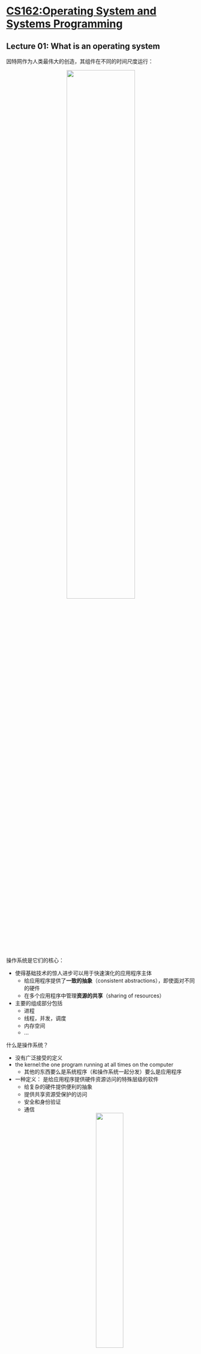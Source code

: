 # [CS162:Operating System and Systems Programming](https://inst.eecs.berkeley.edu/~cs162/fa20/)

## Lecture 01: What is an operating system
因特网作为人类最伟大的创造，其组件在不同的时间尺度运行：<div align=center><img src="https://raw.githubusercontent.com/Haitau1996/picgo-hosting/master/img/20220110161033.png" width="60%"/></div>

操作系统是它们的核心：
* 使得基础技术的惊人进步可以用于快速演化的应用程序主体
  * 给应用程序提供了**一致的抽象**（consistent abstractions），即使面对不同的硬件
  * 在多个应用程序中管理**资源的共享**（sharing of resources）
* 主要的组成部分包括
  * 进程
  * 线程，并发，调度
  * 内存空间
  * ...

什么是操作系统？  
* 没有广泛接受的定义
* the kernel:the one program running at all times on the computer
  * 其他的东西要么是系统程序（和操作系统一起分发）要么是应用程序
* 一种定义： 是给应用程序提供硬件资源访问的特殊层级的软件
  * 给复杂的硬件提供便利的抽象
  * 提供共享资源受保护的访问
  * 安全和身份验证
  * 通信<div align=center><img src="https://raw.githubusercontent.com/Haitau1996/picgo-hosting/master/img/20220112162937.png" width="40%"/></div>

如何才能称为是系统：
* 多个相互关联的部分
  * 每个部分可能和其他的相互作用
* 健壮性要求工程思维
  * 谨慎的错误处理
  * 把电脑当成是具体的机器， 考虑其限制和可能的错误

从软硬件接口的角度考虑：操作系统给应用程序提供硬件细节的抽象。
<div align=center><img src="https://raw.githubusercontent.com/Haitau1996/picgo-hosting/master/img/20220112164038.png" width="60%"/></div>
 
* 操作系统更像是一个魔术师,为物理资源提供简单易用的抽象
  * 无限的内存， 专用的机器（其实可能是共享的）
  * 高层级的对象： 文件、用户、消息
  * 掩盖限制， 虚拟化<div align=center><img src="https://raw.githubusercontent.com/Haitau1996/picgo-hosting/master/img/20220112165238.png" width="80%"/></div>

  * 应用程序的“machine”实际上是 OS 提供的进程抽象
  * 每个运行中程序都在它自己的进程上运行
  * 进程提供比原硬件更好的接口
  * 进程是 OS 提供带有受限权力的执行环境，其中包含：
    * 地址空间：一块受保护的内存
    * 一个或者多个控制执行的线程
    * 其他与它关联的系统状态，如打开的文件， 打开的 sockets
* Referee(裁判， 仲裁者)
  * 管理 protection, isolation and sharing of resources<div align=center><img src="https://raw.githubusercontent.com/Haitau1996/picgo-hosting/master/img/20220112171552.png" width="60%"/></div>
* Glue(胶水)
  * 提供 common services
  * 通常是通过库来提供

## Lecture 02: Four Fundamental OS Concepts
OS 抽象底层的硬件抽象以管理复杂性，<div align=center><img src="https://raw.githubusercontent.com/Haitau1996/picgo-hosting/master/img/20220112234543.png" width="40%"/></div>

* 处理器 ➡️ 线程（thread）
* 内存 ➡️ 地址空间
* 硬盘 ➡️ 文件
* 网络 ➡️ Sockets
* 机器 ➡️ 进程（processes）

因此对于任意的 OS 领域，我们可以考虑下面两个问题：
* 需要应对怎样的硬件接口？ （physical reality）
* 需要提供怎样的软件接口？ （nicer abstraction）

四个重要的 OS 概念：
* 线程：执行的上下文
  * 完整描述程序的状态
  * 有程序计数器，寄存器， 执行标志，栈
* 地址空间(可能有翻译机制)
  * 程序可以获取的内存地址集合，
* 进程(process): 一个正在运行的程序实例
* 双模式操作、保护

指令的 fetch/Decode/Execute 循环：<div align=center><img src="https://raw.githubusercontent.com/Haitau1996/picgo-hosting/master/img/20220113000129.png" width="40%"/></div>

### Thread of Control
* 线程是单个独立的执行上下文环境， 相当于上面的 fetch/decode/Execute loop 的虚拟化版本
* 当线程**驻留**(resident)在处理器寄存器中的时候， 它正在处理器中执行
* 驻留意味着寄存器持有该线程的根状态（上下文）
  * 包括了程序计数器(PC)寄存器 和正在执行的指令
    * PC 指向内存中要运行的下一条指令
    * 指令存放在内存中
  * 包括即将进行计算的立即数（可能是值本身或者指针）
  * 栈指针存放者栈顶的地址
  * 其他的线程则放在内存中
* 一个线程在没有加载到处理器中的时候被称为暂停(suspended)
  * 处理器的状态指向其他线程

从硬件的视角看程序的执行过程：<div align=center><img src="https://raw.githubusercontent.com/Haitau1996/picgo-hosting/master/img/20220113001607.png" width="40%"/></div>

假设我们只有一个处理器， 我们应该怎样提供多出处理器的假象：<div align=center><img src="https://raw.githubusercontent.com/Haitau1996/picgo-hosting/master/img/20220113002124.png" width="30%"/></div>
* 时分复用(multiplex in time)
* 线程实际上是虚拟的处理器<div align=center><img src="https://raw.githubusercontent.com/Haitau1996/picgo-hosting/master/img/20220113002307.png" width="40%"/></div>
* 因此线程（虚拟的处理器）中要有下面的内容：
  * PC, stack pointer
  * 寄存器
* 线程在哪里？
  * 运行在实际的内核中或者
  * 保存在一块内存中（被称为 TCB, Thread Control Block）
* 在线程之间切换的过程中， 发生了上下文切换
  * OS 正常运行
  * 将 PC,SP... 等放到 vCPU1 的 TCB 中
  * 从 vCPU2 的 TCB 中加载 PC,SP..., 跳转到 PC 的指令上
* 触发切换的机制
  * 计时器，voluntary yield, I/O ...

线程控制块（TCB）保存了线程不再运行时的寄存器内容， For now, 可以认为它们保存在 kernel 中。

### 地址空间
地址空间 👉 可访问的空间集 + 与之关联的状态。我们在地址上读写时， 很多事情都可能发生：
* 可能像正常的内存一样行为
* 可能忽略写操作
* 可能导致 I/O （memory-mapped I/O）
* 可能导致异常
* 可能和其他的程序通讯

<div align=center><img src="https://raw.githubusercontent.com/Haitau1996/picgo-hosting/master/img/20220113005310.png" width="50%"/></div>
不同类型的数据放在地址空间的不同区域：

* 程序放置于 code segment 中
* 全局变量， 静态变量，字符串字面值等放置在 Static Data segment 中
* 局部变量放在 stack segment 中
* malloc 等调用产生的变量放置在 heap 中

过去简单的 multiprogramming 模型， 每个 thread 都可以读写内存（可能是其他 thread 的内存，也可能是 OS 的）， 这带来很高的风险。  
操作系统必须在用户程序面前保护自身：
* 可靠性： 损害操作系统的程序自身会崩溃
* 安全性： 限制 threads 可以做的范围
* 隐私性： 限制每个 thread 智能访问有权限的数据
* 公平性： 每个 thread 智能占有合理范围的计算机资源

OS 必须保证用户不受其他用户侵害：
* 保证一个用户的 threads 不会被其他用户的 threads 影响

#### 简单的保护： Base and Bound(B&B)
<div align=center><img src="https://raw.githubusercontent.com/Haitau1996/picgo-hosting/master/img/20220113210947.png" width="60%"/></div>

Simple Protection 中用的依旧是物理地址， 加载的时候会做 address translation, 硬件会把指针和 base 和 bound 两个值做快速的比较。
* 提供了 OS 保护和程序的隔离
* 需要重定位加载器
* 地址路径上没有加法(addition)

#### 带有 Base 和 Bound 的简单地址转换
<div align=center><img src="https://raw.githubusercontent.com/Haitau1996/picgo-hosting/master/img/20220113211900.png" width="60%"/></div>

* 硬件重定位
* 同样提供了 OS 保护和程序的隔离

#### 另一种思路： 地址空间转换
<div align=center><img src="https://raw.githubusercontent.com/Haitau1996/picgo-hosting/master/img/20220113212233.png" width="50%"/></div>

更进一步的做法就是将整个虚拟地址空间分割成等尺寸的块(paged virtual address space)
* 所有的页都是相同的尺寸， 更方便地放在内存中
* 硬件使用**页表**(page table)来翻译地址
  * 每页有不同的 base
  * bound 就是页的大小
  * 特定的硬件寄存器可以存放页表的指针
  * 可以将内存当成是 page size 的帧， 可以将任意 page 放入任意帧<div align=center><img src="https://raw.githubusercontent.com/Haitau1996/picgo-hosting/master/img/20220113212910.png" width="80%"/></div>

### 进程
定义： 具有受限制权限的执行环境
* 有一个或者多个线程的受保护地址空间
* 自有的内存（地址空间）
* 自有的文件描述符， 文件系统内容
* 封装了一个或者多个**共享 process resources** 的线程

应用程序被当做进程执行：
* 复杂的程序可能 fork/exec 子进程

使用进程的原因：
* 进程间相互保护
* 保护 OS
* 进程提供了内存保护

进程权衡效率和保护
* 同一个进程间相互通讯比较容易
* 进程间的相互通讯要复杂很多

<div align=center><img src="https://raw.githubusercontent.com/Haitau1996/picgo-hosting/master/img/20220113213812.png" width="50%"/></div>

* 线程封装了并发
  * 是主动的部件
* 地址空间封装了保护
  * 是被动的部件
  * 防止 buggy 程序损害操作系统
* 为什么在一个地址空间中要有多个 thread
  * 并行： 利用真实硬件的并行性
  * 并发： 方便同时处理 I/O 和其他事件

从机制上， 我们需要提供优先级， 不然一个进程可能改变自己的 page table pointer.

### 双模式操作
**硬件**提供最少两个模式（最小一个模式位，模式位的表示取决于具体的硬件）：
1. 内核态
2. 用户态

某些操作是禁止在用户态运行
* 更改页表指针、禁用中断、直接与硬件交互、写入内核内存 
<div align=center><img src="https://raw.githubusercontent.com/Haitau1996/picgo-hosting/master/img/20220113214900.png" width="70%"/></div>

严格控制用户态和内核态之间的切换（仅限于系统调用，中断，异常），例如 unix 的系统结构：<div align=center><img src="https://raw.githubusercontent.com/Haitau1996/picgo-hosting/master/img/20220113214944.png" width="70%"/></div>

<div align=center><img src="https://raw.githubusercontent.com/Haitau1996/picgo-hosting/master/img/20220113215415.png" width="60%"/></div><div align=center><img src="https://raw.githubusercontent.com/Haitau1996/picgo-hosting/master/img/20220113215505.png" width="60%"/></div>

有三种方式实现用户态到内核态的转换：
* 系统调用， 如进程要求系统服务(e.g., exit), 调用进程外的函数。。。
* 中断， 如 计时器，I/O 操作
* 异常或陷阱

## Lecture 03: Abstraction 1 - Threads and Processes, A quick Intro
这部分的主要目标是介绍 Thread 抽象：
* 什么是 thread
  * 什么不是 
* 为什么 thread 重要(motivation)
* 怎样使用 thread 编程
* thread 的替代品

### 上节回顾
<div align=center><img src="https://raw.githubusercontent.com/Haitau1996/picgo-hosting/master/img/20220113225909.png" width="60%"/></div>

前面提到的地址空间的概念， 其中的 translation map 由硬件的 MMU(Memory Management Unit)提供， 而操作系统负责它的配置(通过 Page Table)， 这种转换机制提供了保护功能, 因为程序无法访问其他程序和 OS 的存储空间。  
Process(进程) 是一个受保护的执行环境， 里面有一个或者多个 Thread(线程)， 它是一个 running program 实例， 使用进程是为了 protected from each other 同时 OS protected from them, 在现代操作系统中， 所有 kernel 外运行的程序都在进程中运行。  
双模操作： 进程在用户态运行， 而内核在内核态运行。我们需要严格控制两个模式之间的切换。  

### 什么是 thread
* 之前的定义：**单独的执行上下文**
* 它提供这样的抽象： 代表**独立可调度任务**的单个执行序列。
* threads 是一种并发机制(overlapping execution)
  * 此外它们也可以并行执行(simultaneous execution)
* 保护是和它无关的概念
  * 一个 protection domain 可能包含一个或者多个 thread

### thread 的动机
* 操作系统必须能够同时处理多个事情(multiple things at once, MTAO)
  * 进程， 中断， 后台的系统维护
* 网络服务器也必须处理 MTAO
  * 同时处理过个连接
* 并行程序必须处理 MTAO
  * 以实现更高的性能
* 有用户界面的程序经常需要处理 MTAO
  * 在进行计算时实现用户响应 
* 网路和硬盘相关的程序也应该处理 MTAO
  * 获取或者通信过程中有一系列的步骤，降低延迟

**Threads 可用于处理 MTAO**:
* 它是 OS 提供的并发单元
* 每个 threads 可以表示一个事情或者一个任务

和 multiprocessing 和 multiprogramming 相关的概念：
* Multiprocessing: Multiple CPUs(cores)
* Multiprogramming: Multiple jobs/processes
* Multi-threading: Multiple threads/processes<div align=center><img src="https://raw.githubusercontent.com/Haitau1996/picgo-hosting/master/img/20220114145020.png" width="60%"/></div>

我们写的并发程序要十分小心， 无论调度器如何处理都应该有正确的结果，因为 threads 并发执行意味着：
* **调度器可以自由地以任何顺序或交错运行线程**
* 线程可以执行到结束或者以大的代码块、小的代码块在时间切片中运行(不同的任务可能有重叠)

因此并发并不是并行：
* 并发是能够 handling multiple things at once (MTAO)
* 并行是能同时做多个事情(simultaneously)，如上图中任意时刻都有 A/B/C 三个程序的指令在执行
* 例如， 两个运行在一个 one-core 系统中的 thread 就是并发地执行， 但是不是并行
  * 每个 thread 处理一件事情
  * 但是两个 thread 并不需要 execute simultaneously 
    ```C++
    int main() {
      ComputePI(“pi.txt”);
      PrintClassList(“classlist.txt”);
    }
    int main() {
        create_thread(ComputePI, “pi.txt”);
        create_thread(PrintClassList, “classlist.txt”);
    }
    ```
    在第一个例子中， 因为 $\pi$ 的计算永远不会结束， 因此永远不会进入打印的函数。引入 thread 后， 调度器就可以让两个函数交替运行。
    * 给出有额外的 CPU 在运行第二个过程的错觉<div align=center><img src="https://raw.githubusercontent.com/Haitau1996/picgo-hosting/master/img/20220114150434.png" width="50%"/></div>

另一个实用的动机是 计算/IO 重叠：**在单独的线程中处理 IO 可以避免阻塞其他计算过程**。<div align=center><img src="https://raw.githubusercontent.com/Haitau1996/picgo-hosting/master/img/20220114151254.png" width="50%"/></div>

#### Thread 屏蔽 I/O 延迟
一个 thread 至少有三种可能状态：
* running
* ready : 可以运行， 但是当下没有运行
* blocked: 无法运行

如果一个 thread 在等待 I/O 结束， 操作系统会将它标志为 BLOCKED, 一旦 I/O 完成， OS 会将它标志为 READY。
* 如果没有 IO: <div align=center><img src="https://i.imgur.com/fyE18uO.png" width="50%"/></div>
* 如果线程 1 进行了一个 IO 操作<div align=center><img src="https://raw.githubusercontent.com/Haitau1996/picgo-hosting/master/img/20220114151809.png" width="50%"/></div>

因此， 在涉及 I/O 或者需要大量计算的工作时候， 需要将它和需要快速响应的工作分开到不同的 threads 中：
```C++
int main() {
    create_thread(ReadLargeFile, “pi.txt”);
    create_thread(RenderUserInterface);
}
```
这样及时在进行长时间的 IO 操作， 系统依旧可以响应用户的输入。
### Multi-threaded 程序
通常编译器生成的可执行文件运行时， 进程的地址空间上最初只有一个线程，它在启动后可以通过系统调用创建一个新的线程， 这些线程共享同一个地址空间。相对的进程作为一种保护措施，进程键的information sharing 就困难很多，一般是通过进程间通信的。
#### 系统调用
<div align=center><img src="https://raw.githubusercontent.com/Haitau1996/picgo-hosting/master/img/20220114154521.png" width="60%"/></div>

很多时候系统调用隐藏在编程的接口中
* 系统库提供 system call
* 编程语言的运行时使用系统库<div align=center><img src="https://raw.githubusercontent.com/Haitau1996/picgo-hosting/master/img/20220114155009.png" width="50%"/></div>

#### OS 库的线程 API : pthread
* `int pthread_create(pthread_t *thread, const pthread_attr_t *attr,
                      void *(*start_routine)(void*), void *arg);`
    * 实际做的事情就是创建一个 thread, 然后使用 `arg` 为参数运行 `start_routine`，
    * 其中的 start_routine 是一个函数指针， 它的参数和返回值都是 void*。
* `void pthread_exit(void *value_ptr);`
    终止线程并且将 value_ptr 值可供 successful join 的线程访问
* `int pthread_join(pthread_t thread, void **value_ptr);`
  * 暂停调用端的执行直到目标线程终止

`pthread_create` 包装成一个普通的函数， 但是其中有在内核态执行的汇编代码：<div align=center><img src="https://i.imgur.com/gDRK95G.png" width="70%"/></div>

#### Fork-Join Pattern
<div align=center><img src="https://i.imgur.com/tCZ6vBM.png" width="40%"/></div>

我们使用一个小的[测试代码](Code/lec03/pthread_test.c)可以看到， 线程的很多状态在同一个进程/地址空间中是共享的：
* 内存中的内容(如 全局变量， 堆)
* IO 状态， 如文件描述符， 网络连接等

但是也有很多线程私有的状态：
* 存放在 TCB(Thread Control Block) 中的状态
* CPU 寄存器(包括 PC)
* 执行栈(Execution stack)
  * 参数， 临时变量
  * Return PCs<div align=center><img src="https://i.imgur.com/PREiRgh.png" width="50%"/></div>

这带来了新的问题， 不同线程的栈可能重合：<div align=center><img src="https://i.imgur.com/B4yHYpd.png" width="70%"/></div>

#### 并发下的正确性
<div align=center><img src="https://i.imgur.com/IAMV4gO.png" width="70%"/></div>

操作系统给提供了一个假象， 它拥有无穷多个处理器， 而实际上不同的线程在调度器下以不同的“速度”执行， 因此程序必须再任何调度下都可以正确运行。<div align=center><img src="https://i.imgur.com/omFwl7S.png" width="40%"/></div>

* 因此下面的事情是非确定性的：
  * 调度器可以以**任何顺序**运行线程
  * 调度器可以在**任何时候**切换线程
* 独立的线程
  * 和其他线程没有共享的状态
  * 确定性、可重复的条件
* 合作的线程
  * 多个线程间有共享状态

**竞态状态**：<div align=center><img src="https://i.imgur.com/TXYTX5u.png" width="40%"/></div>X 可能是 1，3，5(非确定的)。

几个相关的定义：
* 同步(Synchronization)：线程之间的协调，通常与共享数据有关。  
* 互斥([Mutual Exclusion](https://zh.wikipedia.org/zh-cn/%E4%BA%92%E6%96%A5%E9%94%81)):确保某个时刻只有一个线程做某件事情(一个线程排除其他的)
  * 它是同步的一种
* 临界区段（[Critical section](https://zh.wikipedia.org/zh-cn/%E8%87%A8%E7%95%8C%E5%8D%80%E6%AE%B5)）:一个访问共享资源的程序片段，而这些共享资源又无法同时被多个线程访问的特性。
  * 互斥的结果
* 锁： 在同一时间只能由一个线程持有的对象
  * 提供互斥

锁提供了两个操作：
* acquire(): 等待，直到锁被释放，然后将它标记为 busy。
  * 当它返回的时候，我们就认为线程持有这个锁
* release(): 将锁标记为 free<div align=center><img src="https://raw.githubusercontent.com/Haitau1996/picgo-hosting/master/img/20220323183639.png" width="70%"/></div>

pthread 库中提供了锁：
* `int pthread_mutex_init(pthread_mutex_t *mutex,
                          const pthread_mutexattr_t *attr)`
* `int pthread_mutex_lock(pthread_mutex_t *mutex);`
* `int pthread_mutex_unlock(pthread_mutex_t *mutex);`<div align=center><img src="https://raw.githubusercontent.com/Haitau1996/picgo-hosting/master/img/20220323184025.png" width="80%"/></div>

例如在上段代码的临界区段中， 先获取了 lock, 这时候线程持有了锁， 其他线程就无法进入修改 `my_common` 的值。如果获取的时候， 锁已经被其他线程持有， 那么线程就会休眠等待直到锁被释放。

### Bootstrapping(自举)
进程是由其他进程创建的， 而第一个进程是由内核创建的：
* 它通常被设置为内核启动前的参数
* 经常被叫做 "init" 进程

这个进程创建之后， 系统中的所有进程都是由其他进程创建。相关的接口如下：
* `exit()` – terminate a process
  * 如果没有显式调用， OS 库函数会帮我们调用，实际上可执行文件的入口也在 OS 库中， 然后 OS 库再调用 main 函数
* `fork()` – **copy the current process**，包括栈中的内容
  * 新进程有不同的 pid
  * 并且新进程包含单个线程
  * [fork()](Code/lec03/fork1.c) 中的所有值都是父进程的 copy,<font color=blue>包括文件描述符，地址空间等</font>,<font color=red>除了该函数的返回值</font>
    * 在新创建的子进程中该变量值为 0
    * 在调用端(父进程)中， 变量值为新创建进程的 pid<div align=center><img src="https://raw.githubusercontent.com/Haitau1996/picgo-hosting/master/img/20220323190309.png" width="50%"/></div>
    * 地址空间是一个完全相当同的副本, 但是如果修改其中的值， 不会相互影响, 因为他们在不同的进程中,但是因为调度器可能有自己的调度策略， [示例代码中](Code/lec03/fork_race.c)打印的顺序是未定义的(有 `sleep()` 通常是交错输出，没有的话通常分别输出)
* `exec()` 执行一个新的程序： 我们可以在 fork 之后的新进程中执行别的程序, 例如一个 shell <div align=center><img src="https://raw.githubusercontent.com/Haitau1996/picgo-hosting/master/img/20220324190044.png" width="60%"/></div>
* `wait()`:等待一个进程结束
* `kill()`:send a signal (interrupt-like notification) to another process
* `sigaction()` – set handlers for signals,可以自定义中断处理[程序](Code/lec03/inf_loop.c),不同按键可以触发的信号：<div align=center><img src="https://raw.githubusercontent.com/Haitau1996/picgo-hosting/master/img/20220324191310.png" width="70%"/></div>


## Lecture 04: Abstractions 2 - Files and I/O
### semaphores(信号量)：A quick Look
* 信号量是某种一般性的锁(generalized lock)
* 定义： 信号量有一个非负的整数， 它支持下面两种操作
  * P() or `down()`: 一种原子操作， 等待信号量变正， 然后将它减一
    * 可以将它视为是 wait 操作
  * V() or `up()`: 一种原子操作， 将信号量加一， 如果有任务在等待信号量, 将它唤醒
    * 可以将它视为是 signal 操作
  * 信号量像是一个整数，除开非负这个特性外， 它还只允许两个操作 P/V, 无法读取和赋值(除非在初始化时, POSIX 中可以读取， 但是技术上不认为是好的接口)
  * <font color=red> 信号量的操作是原子化的</font>

#### 两种模式
* Mutual Exclusion:(like lock)
  * 创建一个 binary semaphores or mutex
    ```C++
    initial value of semaphore = 1;
    semaphore.down();
        // 这是临界区段代码
    semaphore.up()
    ```
* Signaling 其他线程， 如下面的代码中， Join 部分并没有先运行， 而是等待 Finish 部分将信号量 +1 之后将它唤醒， 然后再给信号量 -1： <div align=center><img src="https://raw.githubusercontent.com/Haitau1996/picgo-hosting/master/img/20220324182432.png" width="70%"/></div>

### Unix/POSIX 理念： 所有东西都是文件
* 所有的东西都有相同的接口：
  * 硬盘上的文件
  * 设备(终端，鼠标指针等)
  * 网络(Sockets)
  * 进程间的通信(管道，Sockets)...
* 它们都基于几个系统调用`open()`/`read()`/`write()` 和 `close()`
* 附加的 `ioctl()` 以自定义不怎么匹配的事情(如屏幕分辨率等)

### 文件系统抽象
* 文件
  * Named collection of data in a file system
  * POSIX 中的 data: 字节的序列
  * 文件的元信息： 关于文件的信息， 包括大小，修改时间， 所有者等
* 目录
  * 包含了文件和目录的层次结构
  * 实际上就是 name 到实际文件内容的映射
* 每个进程都有当下工作目录， current working directory
  * 可以通过 `int chdir(const char* path)` 系统调用设置
  * 绝对路径 vs 相对路径(shell 中还有缩写 ~ 表示本用户目录， ~cs162 表示 cs162 的用户目录) 

从不同的层级看到的 I/O 也有一些区别：
<div align=center><img src="https://raw.githubusercontent.com/Haitau1996/picgo-hosting/master/img/20220324214224.png" width="80%"/></div>

#### High-Level File I/O: Streams
* 流实际上是带有位置未格式化的字节序列(可能是纯文本或者二进制文件)带有位置<div align=center><img src="https://raw.githubusercontent.com/Haitau1996/picgo-hosting/master/img/20220324215112.png" width="40%"/></div>
    ```C
    #include<stdio.h>
    FILE *fopen(const char *filename, const char* mode);
    int fclose(FILE *fp);
    ```
* 打开的流是使用指向 FILE 结构体的指针表示(打开失败指针就为 NULL)
* 有三个 implicitly 打开的流， 标准输入输出和标准错误， 他们之间的组合可以使得进程之间通过管道这种链式的结构相互通信： `cat hello.text | grep "hello"`
* API(libc 的函数在 man-page 的第三部分): 
    ```C++
    // character oriented
    int fputc( int c, FILE *fp );
    // rtn c or EOF on err
    int fputs( const char *s, FILE *fp );
    // rtn > 0 or EOF
    int fgetc( FILE * fp );
    char *fgets( char *buf, int n, FILE *fp );

    // block oriented
    size_t fread(void *ptr, size_t size_of_elements,
                 size_t number_of_elements, FILE *a_file);
    size_t fwrite(const void *ptr, size_t size_of_elements,
                  size_t number_of_elements, FILE *a_file);

    // formatted
    int fprintf(FILE *restrict stream, const char *restrict format, ...);
    int fscanf(FILE *restrict stream, const char *restrict format, ... );
    ```
* 移动位置标识符<div align=center><img src="https://raw.githubusercontent.com/Haitau1996/picgo-hosting/master/img/20220324221716.png" width="50%"/></div>
    ```C++
    int fseek(FILE *stream, long int offset, int whence);
    long int ftell (FILE *stream)
    void rewind (FILE *stream)
    ```

#### UNIX I/O 
Unix I/O 背后的设计理念：
* 统一性 ： everything is a file
  * 文件操作，设备 I/O, 进程间通信都通过 `open()`/`read()`/`write()` 和 `close()`
  * 允许程序的简单组合（find, grep, wc）
* 在使用之前要打开
  * 可以在打开的时候控制访问权限和属性
* Byte-Oriented
  * 即使是传输 blocks, 也是以 bytes 做寻址
* 内核会缓存输入输出， 磁盘是分块的，缓存可以帮助提高性能， 同时匹配设备的 block 结构

Unix I/O 的接口：
```C++
#include <fcntl.h>
#include <unistd.h>
#include <sys/types.h>
int open (const char *filename, int flags [, mode_t mode])
int creat (const char *filename, mode_t mode)
int close (int filedes)
```
其中的 flags 和 mode 都是 bit vector， 返回值是一个文件描述符。
* 文件描述符在内核中表示一个打开的文件实例
* 这是出于安全性的考虑，只给了一个数字就意味着你无法做超出权限的事情， 内核会用你提供的数字和内部的 entry 匹配， 文件描述符是线程私有的， 给一个随机数并没有用， 匹配失败则无法进行文件操作
* 文件描述符和 high-level 中的 FILE* 可以相互转换(`int fileno (FILE *stream)/FILE * fdopen (int filedes, const char *opentype)`)
* low-level 文件 API 和 high-level 基本对应
    ```C++
    ssize_t read (int filedes, void *buffer, size_t maxsize)
    ssize_t write (int filedes, const void *buffer, size_t size)
    off_t lseek (int filedes, off_t offset, int whence)
    ```

两个 API 的[对比](Code/lec04/high_vs_low.c)：
* low-level 只是系统调用的简单包装(Operations on file descriptors are visible immediately)
* high-level 做了额外的工作，如缓存等， 可以减少系统调用的次数(Streams are buffered in user memory)<div align=center><img src="https://raw.githubusercontent.com/Haitau1996/picgo-hosting/master/img/20220325095115.png" width="80%"/></div><div align=center><img src="https://raw.githubusercontent.com/Haitau1996/picgo-hosting/master/img/20220325101812.png" width="80%"/></div>
* FILE* 指向的结构体中有很多东西
  * 文件描述符， buffer, 锁...
  * 当我们调用 fwrite 时， 它会先写入 FILE 的 buffer, 如果 buffer 满了就会 flush(冲洗缓冲区)，也可以调用库函数手动缓冲
  * 写代码时候对缓冲区的冲洗做最低假设(不能依赖缓存满了自动冲洗的机制)<div align=center><img src="https://raw.githubusercontent.com/Haitau1996/picgo-hosting/master/img/20220325101432.png" width="60%"/></div>

### 内核维护的状态
我们成功调用 `open()` 之后：
* 文件描述符(file descriptor) 会返回给用户
* 内核会创建关于打开文件的描述

对于每个进程， 内核都会维护从文件描述符到实际文件描述的映射。文件描述信息具体如下：<div align=center><img src="https://raw.githubusercontent.com/Haitau1996/picgo-hosting/master/img/20220325112110.png" width="80%"/></div>

对于单个进程， 可以用下面的示意图来描述<div align=center><img src="https://raw.githubusercontent.com/Haitau1996/picgo-hosting/master/img/20220325112235.png" width="50%"/></div>  
如果我们使用 `fork()` 复制出一个新的进程:<div align=center><img src="https://raw.githubusercontent.com/Haitau1996/picgo-hosting/master/img/20220325112456.png" width="80%"/></div>

这意味着两者都可以访问那个文件，并且共享相同的文件描述。如果进程 1 关闭了文件， 进程 2 依旧持有该文件的描述， 终端模拟器就是一个很好的例子：<div align=center><img src="https://raw.githubusercontent.com/Haitau1996/picgo-hosting/master/img/20220325112925.png" width="80%"/></div>

使用 `dup`/`dup2` 两个系统调用可以产生指向同一个文件描述的新文件描述符`open(“foo.txt”);read(3, buf, 100);dup(3);dup2(3, 162);`：<div align=center><img src="https://raw.githubusercontent.com/Haitau1996/picgo-hosting/master/img/20220325113335.png" width="50%"/></div>

## Lecture 05: Abstractions 3 - IPC, Pipes and Sockets
<div align=center><img src="https://raw.githubusercontent.com/Haitau1996/picgo-hosting/master/img/20220325114152.png" width="80%"/></div>
一个 web Server 的工作流程如下：
<div align=center><img src="https://raw.githubusercontent.com/Haitau1996/picgo-hosting/master/img/20220325163739.png" width="80%"/></div>

### 进程间通信
*  为什么需要进程间的通信？
  * 我们希望进程之间合作共同完成任务， 同时避免安全上的问题
* 实际上进程的设计是不鼓励进程间通信的
* 实现思路
  * 最简单的思路是通过文件来实现：<div align=center><img src="https://raw.githubusercontent.com/Haitau1996/picgo-hosting/master/img/20220326162535.png" width="70%"/></div>
    * 但是这需要**付出非常高昂的代价**， 在硬盘读取过程中， 至少需要 1 million 的指令周期
  * 另一种思路是使用共享的内存<div align=center><img src="https://raw.githubusercontent.com/Haitau1996/picgo-hosting/master/img/20220326162110.png" width="70%"/></div>
  * 考虑像内核寻求帮助， 使用一个内存中的队列， 通过系统调用实现以保证安全<div align=center><img src="https://raw.githubusercontent.com/Haitau1996/picgo-hosting/master/img/20220326162349.png" width="70%"/></div>
    * A 写入的数据直到 B 读取完成之前都会存在于内存中
    * 和文件读写有相同的接口
    * 如果 A 写入得过快或者 B 读取得过快， 我们可以考虑 waiting
    * Unix 管道就是一个例子， 它有有限的缓存：<div align=center><img src="https://raw.githubusercontent.com/Haitau1996/picgo-hosting/master/img/20220326163002.png" width="70%"/></div>
      * 如果 A 试图在缓存已经满的时候写入， it blocks(put to sleep until space)
      * 如果 B 在缓存空的时候读取， 它将被阻塞(put to sleep until data)
      * 系统调用`int pipe(int fileds[2])`: 从 `fileds[0]`读取， 写入到 `fileds[1]`, 例如， 我们可以先 fork, 然后分别将父进程和子进程的一端关闭：<div align=center><img src="https://raw.githubusercontent.com/Haitau1996/picgo-hosting/master/img/20220326164124.png" width="70%"/></div>
      * 在管道中， 如果最后一个 "write" 文件描述符被关闭了(相当于是管道被关闭)， 这时候去读只能得到 `EOF`
      * 如果最后一个 "read" 文件描述符被关闭了， 写操作会产生 "SIGPIPE" 信号， 忽略它会引发“EPIPE” 错误

### 客户端-服务器协议：跨越网络的进程间通信
<div align=center><img src="https://raw.githubusercontent.com/Haitau1996/picgo-hosting/master/img/20220326191508.png" width="70%"/></div>
上图中的每个客户端都有自己的 ip 地址和端口，所以通信的 channel 是独一无二的。

* client(客户) 一般只有某些时候在线， 
  * 在需要的时候向客户端发送请求，
  * 不和其他的客户端直接通信， 
  * 并且需要知道服务器的地址
* server 总是在线
  * 需要响应很多客户的请求
  * 不发起和客户端的通信(通信由客户端发起)
  * 需要一个固定并且广为人知的地址

网络连接实际上就是两个进程(可能在不同的机器上)的**双向字节流**(目前讨论的都是 TCP 协议下)， 抽象地理解，端点 A 和 B 之间的的连接包括：
* A 发送给 B 的字节队列(buffer 有限)
* B 发送给 A 的字节队列(buffer 有限)

而这种通信看上去就像是**File I/O**,<div align=center><img src="https://raw.githubusercontent.com/Haitau1996/picgo-hosting/master/img/20220326194753.png" width="70%"/></div>

* 上图的 Sockets 就是通信的端点(Endpoint)
  * 其中包含了存放临时文件的队列
  * 在任何类型的网络中都是同样的抽象， Local, the Internet and etc.
* 连接就是两个 Sockets 在网络上连接在了一起 ➡️ IPC over network

#### 套接字： More Details
* 看上去像是一个带有**文件描述符**的文件
  * 对应一个网络连接(有两个队列)
  * 向 Output 队列写入
  * 从 Input 队列读取
  * 有的操作不可用， 如 `lseek`
* 如何使用 Sockets 支持真实世界的应用？
  * 一个双向的字节流远远不够
  * 可能需要 messaging facility 来将 stream 分解成 chunks
  * 可能需要 RPC 工具来将一种环境转换为另一种环境，并通过网络提供函数调用的抽象

<div align=center><img src="https://raw.githubusercontent.com/Haitau1996/picgo-hosting/master/img/20220326200636.png" width="90%"/></div><div align=center><img src="https://raw.githubusercontent.com/Haitau1996/picgo-hosting/master/img/20220326200838.png" width="90%"/></div>

在上面的过程中， 我们做了一些假设：
* 可靠性， 向管道一样， 没有丢失
* 序列流是有序的
  * write X then write Y => read gets X then gets Y

#### 创建套接字
* 文件创建可以从根目录开始， 但是两个套接字并没有公共的祖先， 只有两个队列，如果给打开的套接字命名(标记)
* IP 通信中的 Namespace
  * Hostname (如 `www.eecs.berkeley.edu`)
  * IP address (IP v4 & v6)
  * 端口号(16个Bit)
    * 0~1023 是 well known 或者系统端口(绑定需要管理员权限)
    * 1024 - 49151 是登记端口
    * 后面的是动态或者私有的

<div align=center><img src="https://raw.githubusercontent.com/Haitau1996/picgo-hosting/master/img/20220326202439.png" width="70%"/></div>
通常这样的一个连接有是一个 5 元素构成的元组： 源 ip 地址，目标 ip 地址， 源端口， 目标端口和通信协议(通常是 TCP)。 通常而言， 客户端的端口是随机的， 而服务端口是 well known 的(80 for web, 25 for mail sending and etc.)<div align=center><img src="https://raw.githubusercontent.com/Haitau1996/picgo-hosting/master/img/20220326203144.png" width="80%"/></div>
上面的状态机模型还有一个小的问题就是一次只能有 1 个连接， 我们建立一个连接之后可以 fork 出一个子进程去处理相关的任务， 而自身仍可以监听连接：<div align=center><img src="https://raw.githubusercontent.com/Haitau1996/picgo-hosting/master/img/20220326203612.png" width="90%"/></div>

#### 并发服务器
上面的 fork 中会为每次连接建立一个新的进程一个新的 socket, 可以使用一个新的线程去处理每个连接， 这样的话创建和切换线程都更加高效。<div align=center><img src="https://raw.githubusercontent.com/Haitau1996/picgo-hosting/master/img/20220326204444.png" width="70%"/></div>
这样会带来一个新的问题就是线程数不受限制， 在网页变得更加 popular 之后可能带来新的问题， 这时候可以考虑使用线程池： 将新的 connection 入队， 当有空余的线程的时候再将队列头部弹出处理。<div align=center><img src="https://raw.githubusercontent.com/Haitau1996/picgo-hosting/master/img/20220326204749.png" width="70%"/></div>

## Lecture 06: Synchronization 1 - 并发和锁
### 进程复用 
#### 进程控制块(PCB)
* 在内核眼中每个进程以 PCB 的方式呈现， 它持有很多数据
  * 运行状态(running, blocked, ready)
  * 不运行时保存寄存器状态
  * 进程 ID, 用户， 优先级
  * 地址空间， 翻译 and etc. <div align=center><img src="https://raw.githubusercontent.com/Haitau1996/picgo-hosting/master/img/20220327092213.png" width="30%"/></div>
* 内核的调度器会持有包含这些 PCB 的数据结构， 以分配 CPU,做出 Policy Decision
* 内核也负责分配非 CPU 资源

#### 上下文切换
如果上下文切换过于频繁， 那么所有的CPU资源都用于额外开销，其中的内核态和用户态的切换可能带来昂贵的开销(寄存器状态保存到内存中，或者从内存恢复)：<div align=center><img src="https://raw.githubusercontent.com/Haitau1996/picgo-hosting/master/img/20220327093246.png" width="70%"/></div>

#### 进程的生命周期
<div align=center><img src="https://raw.githubusercontent.com/Haitau1996/picgo-hosting/master/img/20220327094015.png" width="70%"/></div>

在进程执行的各个阶段， 它可能会有下面不同的状态：
* new : 进程/线程 被创建了
* ready: 进程具备运行条件，但是在等待分配处理器以便运行
* running: 指令正在被执行
* waiting: 进程在等待其他事件完成， 在此之前不具备运行条件
* terminated: 进程的执行已经结束

### Scheduling
总的来说，PCBs 在不同的队列中移动， 而**调度器**决定它们的移动顺序<div align=center><img src="https://raw.githubusercontent.com/Haitau1996/picgo-hosting/master/img/20220327095521.png" width="70%"/></div>

ready 队列和不同的 I/O 队列： 如果一个进程没有在运行， 意味着它的 PCB 在某个调度队列中
* 不同的设备/信号/condition 有独立的队列
* 队列可以有不同的调度策略<div align=center><img src="https://raw.githubusercontent.com/Haitau1996/picgo-hosting/master/img/20220327140208.png" width="70%"/></div>

#### 并发的核心： Dispatch(分发) loop

* 概念上， 操作系统的调度循环就是不断地切换线程：
  ```Rust
  loop {
    RunThread();
    ChooseNextThread();
    SaveStateOfCPU(curTCB);
    LoadStateOfCPU(newTCB);
  }
  ```
* 这是一个无限循环，通常只有只有关机或者系统崩溃时候才停止

#### 运行一个线程
实现一个 `RunThread()` : 
* 怎样运行一个线程
  * 向 CPU 加载它的状态
  * 加载执行环境(地址空间 and etc.)， 调到 Program Counter
* 怎样重新获取控制器
  * 内部事件(internal events)： 线程自愿归还控制器
  * 外部事件(external events)： 线程被抢占

### 内部事件
* 被 I/O 阻塞： 请求 I/O 的过程实际上是会隐式通知 CPU
* 等待其他线程的信号： 线程请求等待也相当于是通知 CPU
* 线程执行 `yield()` 系统调用： 线程自动放弃 CPU 占用(pthread 也有相关 API `pthread_yield(void)`)

<div align=center><img src="https://raw.githubusercontent.com/Haitau1996/picgo-hosting/master/img/20220327155416.png" width="40%"/></div>

需要注意的是我们陷入 OS 的时候， 需要更改运行的 stack(安全上的考虑)。在运行新的 Thread：
```C++
run_new_thread() {
    newThread = PickNewThread();
    switch(curThread, newThread);
    ThreadHouseKeeping(); /* Do any cleanup */
}
```
切换到新的线程时候， 需要保存所有可能被新线程损坏的东西， PC,regs, stack pointer,等等。 同时还要注意做好线程之间的隔离。  

#### Stack 图解
<div align=center><img src="https://raw.githubusercontent.com/Haitau1996/picgo-hosting/master/img/20220327160434.png" width="85%"/></div>

实际上函数调用栈会来回切换， 是因为我们在上下文切换的代码中刚好改了pc 等寄存器的值， 然后相当于是跳进了另一个函数的调用栈， 依次返回弹出,例如我们从 S 线程调用 switch, 返回时候就进入了 T 线程。
```C++
Switch(tCur,tNew) {
    /* Unload old thread */
    TCB[tCur].regs.r7 = CPU.r7;
    …
    TCB[tCur].regs.r0 = CPU.r0;
    TCB[tCur].regs.sp = CPU.sp;
    TCB[tCur].regs.retpc = CPU.retpc; /*return addr*/
    /* Load and execute new thread */
    CPU.r7 = TCB[tNew].regs.r7;
    …
    CPU.r0 = TCB[tNew].regs.r0;
    CPU.sp = TCB[tNew].regs.sp;
    CPU.retpc = TCB[tNew].regs.retpc;
    return; /* Return to CPU.retpc */
}
```
* <font color=pink> TCP + Stack(User + kernel) 包含了线程完整的可重新开始启动的状态</font>
  * 可以将它放入任何队列中然后恢复
* 在实现 switch 中犯错，如忘记保存某个寄存器， 那么如果该状态未被使用则可能正常运行， 但是系统可能行为异常并且没有任何警告

一般而言上下文切换比切换进程成本要高昂很多， 在 Linux 中：
* 上下文切换的成本 10-100 ms
* 进程间切换的城北 3~4 $\mu$sec
* 切换线程的成本: 100 ns

在用户空间中使用 yield 切换线程就更加高效。<div align=center><img src="https://raw.githubusercontent.com/Haitau1996/picgo-hosting/master/img/20220327162443.png" width="70%"/></div>
进程和线程相关成本的对比：
* 在单核的情况下 <div align=center><img src="https://raw.githubusercontent.com/Haitau1996/picgo-hosting/master/img/20220327162606.png" width="70%"/></div>
* 多核情况下 <div align=center><img src="https://raw.githubusercontent.com/Haitau1996/picgo-hosting/master/img/20220327162738.png" width="70%"/></div>

#### 线程被 I/O 阻塞
<div align=center><img src="https://raw.githubusercontent.com/Haitau1996/picgo-hosting/master/img/20220327163254.png" width="40%"/></div>相当于是之前的 yield 换成了一个 I/O 操作， 依旧是同样的调用系统调用 ➡️ 初始化一个 I/O 操作 ➡️ 运行一个线程切换， 这时候线程进入 blocked 状态， 等 I/O 完成之后会进入 ready状态。  

### 外部事件
如果没有任何 I/O 和 yield ， 那么我么需要使用外部事件：
* 中断 ： 硬件或者软件终止正在运行的代码并且跳入内核的信号
* 计时器 ： 像一个闹钟一样定时（也是一种中断源）

<div align=center><img src="https://raw.githubusercontent.com/Haitau1996/picgo-hosting/master/img/20220327164104.png" width="70%"/></div>

#### 初始化一个 TCB 和栈
1. 初始化 RCB 的寄存器域
   1. stack pointer 指向当前的栈
   2. PC 返回地址 => OS(asm) 程序 `ThreadRoot()`
   3. 两个参数寄存器初始化为 fcnPtr 和 fcnArgPtr
2. 栈数据则不需要初始化， 栈帧中重要的部分都在寄存器中<div align=center><img src="https://raw.githubusercontent.com/Haitau1996/picgo-hosting/master/img/20220327182550.png" width="50%"/></div>

这些工作昨晚之后， `run_new_thread()` 会选择这个新的 TCB 返回时候进入 `ThreadRoot()` 的起始位置， ThreadRoot 大致流程如下：
```C++
ThreadRoot(fcnPTR,fcnArgPtr) {
    DoStartupHousekeeping();
    UserModeSwitch(); /* enter user mode */
    Call fcnPtr(fcnArgPtr);
    ThreadFinish();
}
```

### 原子操作
原子操作指一个操作要么一次完成要么不运行，**不会被线程调度机制打断**。
* 在大多数机器上， 内存的引用和分配是原子化的
* 还有很多指令不是：
  * 双精度浮点的存储经常不是
  * VAX 和 IBM 360 有拷贝整个 array 的指令

线程间的切换可能导致程序错误：<div align=center><img src="https://raw.githubusercontent.com/Haitau1996/picgo-hosting/master/img/20220327184131.png" width="60%"/></div>
这时候我们就需要原子操作告诉调度程序， 不同线程的 load->add->store 三个操作不能相互重叠。

这时候我们考虑 Lock，在进入临界区段前加锁， 然后离开时候释放， 过程中别的线程只能等待(<font color=pink>所有的同步操作都涉及等待</font>)。<div align=center><img src="https://raw.githubusercontent.com/Haitau1996/picgo-hosting/master/img/20220327184928.png" width="70%"/></div>

**Synchronization**(同步)： 使用原子操作保证线程之间的合作。  
**Mutual Exclusion**(互斥)： 保证某个事情只有一个线程在处理， 即一个线程在处理某个资源时候排除其他线程的访问。  
在不加锁的情况下可能出现数据竞争：<div align=center><img src="https://raw.githubusercontent.com/Haitau1996/picgo-hosting/master/img/20220327185859.png" width="60%"/><img src="https://raw.githubusercontent.com/Haitau1996/picgo-hosting/master/img/20220327185945.png" width="70%"/></div>
但是如果锁没有加在合适的位置，依旧无法取得预想中的结果：<div align=center><img src="https://raw.githubusercontent.com/Haitau1996/picgo-hosting/master/img/20220327190117.png" width="60%"/></div>

#### 有限缓存的生产者-消费者问题
<div align=center><img src="https://raw.githubusercontent.com/Haitau1996/picgo-hosting/master/img/20220327191246.png" width="40%"/></div>

在上图所示的模型中， 有几个正确性的约束：
1. 在 buffer 为空的时候，消费者必须等待生产者填充 buffers
2. 在 buffer 满了之后， 生产者必须等待消费者消耗 buffer
3. **同时只有一个线程可以操作 buffer 队列**

使用下面的数据结构实现一个 buffer:<div align=center><img src="https://raw.githubusercontent.com/Haitau1996/picgo-hosting/master/img/20220328093210.png" width="60%"/></div>

使用锁的实现求解问题： 每次生产、消费前都请求加锁， 操作执行完再释放锁：<div align=center><img src="https://raw.githubusercontent.com/Haitau1996/picgo-hosting/master/img/20220327192022.png" width="60%"/></div>这样就很可能产生死锁， 例如一个生产者加了锁， 然后队列已满，进入死循环， 而因为已经加了锁， 消费者就会一直等待。一个非常丑陋的改进方案是， 在无限循环中不断释放和加锁， 在单核和多核环境中都能正常工作， 但是其实的 busy waiting消耗了大量的 CPU 资源：<div align=center><img src="https://raw.githubusercontent.com/Haitau1996/picgo-hosting/master/img/20220327192506.png" width="60%"/></div>
再回顾一下信号量(最早是从火车调度中引入)：
<div align=center><img src="https://raw.githubusercontent.com/Haitau1996/picgo-hosting/master/img/20220327193652.png" width="60%"/></div>

信号量的两种用法：
  * 互斥(初始值为 1)， 也被称为 Binary Semaphore(二进制信号量)或者 mutex(互斥量)
  * 调度约束(初始值为 0)，例如我们想要线程 1 等待线程 2 的信号<div align=center><img src="https://raw.githubusercontent.com/Haitau1996/picgo-hosting/master/img/20220327194509.png" width="50%"/></div>

因为有三个约束条件， 我们考虑使用三个信号量(<font color=pink>每个约束要使用单独的信号量</font>)。<div align=center><img src="https://raw.githubusercontent.com/Haitau1996/picgo-hosting/master/img/20220327195550.png" width="85%"/><img src="https://raw.githubusercontent.com/Haitau1996/picgo-hosting/master/img/20220327200053.png" width="70%"/></div>

## Lecture 07: Synchronization 2 - 信号量，锁的实现 和 原子指令
### Recall
<div align=center><img src="https://raw.githubusercontent.com/Haitau1996/picgo-hosting/master/img/20220328091440.png" width="60%"/></div>
在任务状态段(Task-State Segment) 中有优先级栈，这时候如果系统调用/中断使得用户代码陷入内核代码， 这个过程是由硬件支持的：<div align=center><img src="https://raw.githubusercontent.com/Haitau1996/picgo-hosting/master/img/20220328092619.png" width="80%"/></div>

### 进一步理解并发
一个新的例子，室友买牛奶：<div align=center><img src="https://raw.githubusercontent.com/Haitau1996/picgo-hosting/master/img/20220328103935.png" width="70%"/></div>

这个问题的正确性在于两点：
1. 不要有超过 1 个人同时取买牛奶
2. 如果需， 有人会去买

*  解决方案 1： 使用一个 note 来避免买多了(降低了故障频率， 但是故障依旧会发生，即在检查和加锁的间歇切换线程)
     * 在买牛奶之前留下一个 note(像是某种锁)
     * 买完回来之后移除 note(释放锁)
     * 如果看到了 note 就不去买(等待)<div align=center><img src="https://raw.githubusercontent.com/Haitau1996/picgo-hosting/master/img/20220328104506.png" width="50%"/></div>
* 解决方案 1.5： 在 check_milk 前加锁(**会导致死锁**)<div align=center><img src="https://raw.githubusercontent.com/Haitau1996/picgo-hosting/master/img/20220328105014.png" width="50%"/></div>
* 解决方案 2: 使用两个锁</div><div align=center><img src="https://raw.githubusercontent.com/Haitau1996/picgo-hosting/master/img/20220328193457.png" width="50%"/></div>
    * 依旧会导致问题： 没有任何人去买牛奶(starvation)
* 解决方案 3： A B 线程使用不同的实现， 并且线程 A 中加了轮询。<div align=center><img src="https://raw.githubusercontent.com/Haitau1996/picgo-hosting/master/img/20220328192716.png" width="50%"/></div>
  * 这个实现可以实现预期行为：在 X 处， 如果没有 noteB, A 购买是安全的， 否则就会一致轮询直到 B 做完相关的工作。 而在 Y 处， 如果没有 noteA, B 购买是安全的， 否则会 A 要么去购买要么等待 B 跳过并且移除 noteB.

### 锁的实现
一个 naive 的实现是用中断来实现锁：
* LockAcquire { disable Ints;}
* LockRelease { enable Ints;}

这种实有很大的问题：
* <font color=pink>不能让用户这么做</font>: 用户可能获取锁后进入死循环
* 在实时系统中， 这种做法没有任何时间上的保证： 临界区可能要消耗任意长的时间
* 还有可能会忽略 I/O 或者更重要的事件

更好的实现： 维持一个锁变量， 只有在操作那个变量的时候施加互斥。<div align=center><img src="https://raw.githubusercontent.com/Haitau1996/picgo-hosting/master/img/20220328195044.png" width="60%"/></div>

在这种实现中， 我们<font color=green>有一个更短的临界区段</font>, 只是在禁止中断期间挪动线程所在的队列， 并没有实际运行线程。
* 这么做避免了在 check 和 set 锁值的时候被中断打断
* 否则有可能两个线程都认为他们持有这个锁<div align=center><img src="https://raw.githubusercontent.com/Haitau1996/picgo-hosting/master/img/20220328195943.png" width="50%"/></div>

我们实际来模拟两个线程工作的情况，可以看到， 当 A 持有锁并且没有释放之后， B 在 acquire 锁的过程中会被阻塞， 放入 waiting 队列：<div align=center><img src="https://raw.githubusercontent.com/Haitau1996/picgo-hosting/master/img/20220328200539.png" width="85%"/></div>
并且线程 A 释放锁的时候， 因为 waiting-queue 不为空， 将 B 放入 ready-queue 的时候相当于直接转移锁的控制权， 直到 waiting queue 为空的时候才释放锁(value 重新设置为 0)。<div align=center><img src="https://raw.githubusercontent.com/Haitau1996/picgo-hosting/master/img/20220328220344.png" width="85%"/></div>

## Lecture 08: 同步 3 - 原子指令，Monitors, Readers/Writers
首先， 我们不能把上节介绍的锁实现交给用户， 那么只能通过系统调用(开销相对较高)获取和释放锁。  
Alternative : **<font color=pink> atomic instruction sequences</font>**.下面是一些原子性指令序列的例子， 它们都将一次性执行完毕而不会在中途被调度器切换出去：<div align=center><img src="https://raw.githubusercontent.com/Haitau1996/picgo-hosting/master/img/20220328221644.png" width="60%"/></div>
* 这些指令可以原子性地读取和写入一个值
* <font color = pink>硬件 </font> 负责它的正确实现(在单核和多核上， 单核上相对简单， 后者可能需要缓存一致性协议的帮助)
* 禁止中断只能在单核上运行， 而原子指令序列可以在单核和多核上工作

### 实现
#### 使用 `compare&swap` 实现 Lock-Free 队列
<div align=center><img src="https://raw.githubusercontent.com/Haitau1996/picgo-hosting/master/img/20220329144238.png" width="80%"/></div>

大致的意思是说没有冲突的时候才做交换:
1. ld r1 M[root] 是将 root 的值读入寄存器 r1 中(temp = root)
2. st r1 M[object] 是将 r1 的值(root)写入 object (obj->next = temp)
3. 这时候 root地址的值依旧是 r1, 那么使用 object 覆写 root, 也就是说 root 指向新的节点

#### 使用 `test&set` 实现锁
```C++
// (Free) Can access this memory location from user space!
int mylock = 0; // Interface: acquire(&mylock);
                // release(&mylock);
acquire(int *thelock) {
    while (test&set(thelock)); // Atomic operation!
}
release(int *thelock) {
    *thelock = 0;// Atomic operation!
}
```
简单说明：
1. 如果 lock 是 free 的， 读取的值为 0 设置值为 1， 然后锁就变成了 busy 模式， 并且返回值是 0 循环就结束了
2. 如果锁是是 busy 的 ， 这时候去获取锁就是 busy-waiting, 那么所有的时钟周期都被浪费了
3. 释放锁之后， 切换到 busy-waiting 的线程， 它可以继续下一步， 同时获得了锁

这中实现可以在多核心上使用， 并且用户代码也可以使用锁， 不会影响系统中断， 但是有很大的问题：
1. 在循环等待的过程中消耗了大量的资源
2. 等待的线程不停地消耗时钟周期， 相当于是拖慢了持有锁线程的任务的执行
3. <font color=green>优先级反转</font>: 可能高优先级的任务在循环等待， 而低优先级的线程持有锁但是 CPU 份额少进展缓慢

#### 多处理器的自旋锁： `test&test&set`
```C++
// (Free) Can access this memory location from user space!
int mylock = 0; // Interface: acquire(&mylock); 
                //            release(&mylock);
acquire(int *thelock) { 
    do {
        while(*thelock);   // Wait until might be free (quick check/test!) 
    } while(test&set(thelock)); // Atomic grab of lock (exit if succeeded) 
}
release(int *thelock) {
*thelock = 0; // Atomic release of lock
}
```
这种实现有一个好处， 就是不用来回更新缓存， 但是它依旧有 busy-wait 的问题。

#### 更好的锁实现方式
<div align=center><img src="https://raw.githubusercontent.com/Haitau1996/picgo-hosting/master/img/20220329191725.png" width="80%"/></div>
这相当于是使用 `while(test&set(guard))` 去替换了单核系统中的禁止、恢复中断。最主要的想法就是， 线程在等待一个锁的时候， go to sleep, 这样的话就能很快跳出临界区段。

### Linux futex: fast userspace mutex
Linux 中的 futex 提供一种方法， 让线程等待直到某个值为 true。
```C++
#include<linux/futex.h>
#include<sys/time.h>
int futex ( int *uaddr, int futex_op, int val, 
            const struct timespec *timeout);
```
* futex_op 为 FUTEX_WAIT: 如果 val == *uaddr, 则线程等待直到 FUTEX_WAKE
* futex_op 为 FUTEX_WAKE: 叫醒不超过 val 个等待线程
#### T&S and futex
<div align=center><img src="https://raw.githubusercontent.com/Haitau1996/picgo-hosting/master/img/20220329193114.png" width="80%"/></div>  

* 使用了 futex(**没有busy-waiting**) 去实现 sleep 接口
* 获取 lock 时候没有开销
* 每次 unlock 时候需要系统调用去唤醒(即使是没有任何待唤醒任务)

#### T&S and futex 2
<div align=center><img src="https://i.imgur.com/1hVKNeN.png" width="80%"/></div>

另一个实现是让 lock 有三种状态：<div align=center><img src="https://i.imgur.com/Y0y7Bex.png" width="90%"/></div>

### 信号量很好， 但是 monitors 更好
**monitor**: 一种用于管理并发访问的数据结构， 包括一个锁和 0个或者多个条件变量。它是并发编程的一种模式。  
**条件变量**： 在 monitor 中， 条件变量是一个等待的线程队列， 等待临界区中的事件发生，它支持下面的操作：
* Wait(&lock) 原子性地释放锁并且进入睡眠状态，睡眠时持有 lock
* Signal(): 如果有等待线程的话， 唤醒一个
* Broadcast(): 唤醒所有等待线程

<div align=center><img src="https://i.imgur.com/btWl7Sd.png" width="80%"/></div>

这相当于是只有对消费者有限制的 half coke machine。

#### Mesa vs Hoare 管程
<div align=center><img src="https://i.imgur.com/obwUeOx.png" width="70%"/></div>
<div align=center><img src="https://i.imgur.com/NgGbzQ5.png" width="70%"/></div>

#### 生产者-消费者实现
<div align=center><img src="https://i.imgur.com/zSqa6to.png" width="70%"/></div>

#### 简单作者-读者问题
<div align=center><img src="https://i.imgur.com/Ha6NjqX.png" width="70%"/></div>

正确性约束：
1. 读者在没有作者的时候可以接入数据库
2. 作者在没有读者和作者的时候可以接入数据库
3. 一个时间段只有一个线程可以操作状态变量<div align=center><img src="https://i.imgur.com/9yAqlFE.png" width="70%"/></div>

<div align=center><img src="https://i.imgur.com/wqtxZtv.png" width="80%"/></div>
<div align=center><img src="https://i.imgur.com/RNmflQW.png" width="80%"/></div>

1. 在作者端，我们要先看有没有等待的其他作者， 因为作者通常数量远远小于读者， 而且读者总是倾向于要更新的数据， 因此优先唤醒其他作者。
2. 对于管程， 如果我们发出 signal 但是没有等待的线程， 那么 nothing happens。
## Lecture 09: 同步4 - 作者、读者问题，进程结构 & 设备驱动
### 模拟 R/W Solution
<div align=center><img src="https://raw.githubusercontent.com/Haitau1996/picgo-hosting/master/img/20220407141022.png" width="70%"/></div>
来了一个读者， 这时候没有作者， 读者可以增加 AR 是因为它持有锁， 在临界区间中的操作是安全的。然后马上释放锁是为了允许更多的读者。<div align=center><img src="https://raw.githubusercontent.com/Haitau1996/picgo-hosting/master/img/20220407141329.png" width="70%"/></div>
接下来 R2 进入， 在临界区段增加了 AR 后赋予访问权限， 这时候除了改变了 Active Reader 数量之外， 并没有改变其他东西， 锁还是 free的。<div align=center><img src="https://raw.githubusercontent.com/Haitau1996/picgo-hosting/master/img/20220407141637.png" width="70%"/></div> 
来了一个作者， 因为 AW + WW > 0, 它会在条件变量出 sleep， 这个时候其实已经在 cond_wait 中释放了锁并且在将来唤醒时会重新获取， 所以可以认为在这个临界区间中一直持有锁，而在 sleep 时其他线程依旧可以申请锁。
<div align=center><img src="https://raw.githubusercontent.com/Haitau1996/picgo-hosting/master/img/20220407142014.png" width="70%"/></div>
这时候再来一个读者， 发现有 Waiting Writer 或者 Active Writer, 更好的做法不是增加 Active Reader, 而是自己 sleep， 因为它的优先级其实是比作者低的。此时的状态如下：<div align=center><img src="https://raw.githubusercontent.com/Haitau1996/picgo-hosting/master/img/20220407142242.png" width="70%"/></div>
接下来两个 Active Reader 进入下半部分， 依次减少 AR, 当 AR 为 0 并且有 Waiting Writer 时候将其中一个作者唤醒：<div align=center><img src="https://raw.githubusercontent.com/Haitau1996/picgo-hosting/master/img/20220407142552.png" width="70%"/></div>
需要注意的是上面的 cond_wait 实际上会释放锁， 但是这里 signal 并不会， 会执行下一条释放锁的指令。 W1 会被唤醒（实际上是将 W1 放入 ready queue, 执行的时候依旧会检查锁的状态， 如果锁依旧不可获取， 它实际上会 sleep 等待锁， 而不再等待这个条件变量），执行后 AW+AR 为 0, 然后被赋予数据库访问权限：<div align=center><img src="https://raw.githubusercontent.com/Haitau1996/picgo-hosting/master/img/20220407143533.png" width="70%"/></div>
写完之后会唤醒所有正在等待的 Reader, 这时候最高被唤醒的 Reader 会获取锁然后继续执行。

在这个循环中， 如果我们错误地提前唤醒了作者， 如丢了下面的语句， 在作者的 While-loop 中依旧会将它休眠， 只是要付出更高的调度成本：<div align=center><img src="https://raw.githubusercontent.com/Haitau1996/picgo-hosting/master/img/20220407144220.png" width="70%"/></div>

如果只有一个条件变量，原来的调度可能有问题： <div align=center><img src="https://raw.githubusercontent.com/Haitau1996/picgo-hosting/master/img/20220407144424.png" width="70%"/></div>
需要一些修改：<div align=center><img src="https://raw.githubusercontent.com/Haitau1996/picgo-hosting/master/img/20220407144456.png" width="70%"/></div>

### 用信号量实现条件变量
* 锁的话很好实现： 使用一个 mutex
* 如果这样实现一个条件变量：<div align=center><img src="https://raw.githubusercontent.com/Haitau1996/picgo-hosting/master/img/20220407144953.png" width="70%"/></div>
  * 可能在持有锁的情况下进入 sleep, 死锁
* 这样看起来能解决锁的问题<div align=center><img src="https://raw.githubusercontent.com/Haitau1996/picgo-hosting/master/img/20220407145059.png" width="70%"/></div>
  * 但是条件变量没有历史， 信号量有：
    * P and V are commutative – result is the same no matter what order they occur
    * Condition variables are NOT commutative
* 实际上可以正确实现， Hoare scheduling 复杂一些， 而  Mesa-scheduled solution 相对简单。

### 驱动
Recall: 内核结构<div align=center><img src="https://raw.githubusercontent.com/Haitau1996/picgo-hosting/master/img/20220407150426.png" width="70%"/></div>

//todo:文件读取：
<div align=center><img src="https://raw.githubusercontent.com/Haitau1996/picgo-hosting/master/img/20220407180330.png" width="80%"/></div>

## Lecture 10: scheduling 1 - 概念和经典策略
操作系统很大部分的工作可以用下图来表示：<div align=center><img src="https://raw.githubusercontent.com/Haitau1996/picgo-hosting/master/img/20220407181535.png" width="70%"/></div>

一个很自然的问题是， **操作系统是如何决定从就绪队列中取出一个来执行**，这个过程被称为 **调度**(scheduling)。  
在上世纪 70年代初因为大系统的需要开始研究调度的问题， 出于现实考虑当时有很多假设已经不符合现在的实际情况， 但是强的假设方便我们着手学习：
1. 一个用户只有一个程序
2. 每个程序使用一个线程
3. 程序之间是独立的

<div align=center><img src="https://raw.githubusercontent.com/Haitau1996/picgo-hosting/master/img/20220407182900.png" width="70%"/></div>

这里的 CPU burst time 是指CPU 开始执行到下次 IO 之间的时间， 执行模型： **程序在CPU 执行和 I/O 等待两个状态不断交换**，每次调度决定下一个 CPU 周期 CPU 运行哪个线程， 除了 I/O， 时间片用完后可能会强迫程序放起 CPU 占用。

评价调度的好坏有多个维度：
* 最小响应时间：**对某些特定的操作应该在最小的时间内完成**， 通常是响应用户能看到的任务
  * 通常会导致很多上下文切换， 开销非常大
* 最大吞吐量： 时间周期内能完成的操作（或者任务）最多
  * 通常和最小响应时间相反， 这里要求最小化开销（如上下文切换和相关的缓存重新建立），同时高效利用资源（CPU, 内存, etc.）
* 公平性：通常也和最小响应时间冲突， 早期有人会通过更多打印（要求响应时间短）来获得更多 CPU 资源

### First Come First Serve
也被称为 FIFO or Run Until done.<div align=center><img src="https://i.imgur.com/DEnYCtY.png" width="70%"/></div>

FCFS 调度是非抢占的，最大的问题是**护航效应**(convoy effect)， 先到一个 CPU周期长的任务， 然后队列中会有很多 CPU 周期短的任务一直等待：<div align=center><img src="https://raw.githubusercontent.com/Haitau1996/picgo-hosting/master/img/20220407190055.png" width="70%"/></div>

### 轮转(Round Robin Scheduling)
这是一种抢占式的调度， 每个线程挨个获得一定的时间片（通常为 10-100 毫秒).
* 时间量用完之后， 将线程放回就绪队列的队尾
* 如果有 n 个线程， 时间量为 q, 获得下一个时间片的时间不超过 (n-1)*q.

性能分析：
1. q 非常大 -> 退化成 FCFS 调度
2. q 非常小 -> 开销很大
   1. 相对来说一定要比 context switch 大很多（通常上下文切换的开销有 0.1-1 毫秒，差不多占 1%）<div align=center><img src="https://raw.githubusercontent.com/Haitau1996/picgo-hosting/master/img/20220407191401.png" width="80%"/></div>

总的来说：
1. 对小的任务更好， 也提高了公平性
2. 长的任务会有很多上下文切换， 开销很大

对比 FCFS 和 RR：  
* 即使没有上下文切换的开销， 对于规模接近的任务，RR 效果也不是特别好：<div align=center><img src="https://raw.githubusercontent.com/Haitau1996/picgo-hosting/master/img/20220407192238.png" width="80%"/></div>
* 此外 RR 中所有任务共享缓存状态， 而 FCFS 的缓存可以专注于一个任务
<div align=center><img src="https://raw.githubusercontent.com/Haitau1996/picgo-hosting/master/img/20220407192656.png" width="80%"/></div>  
从中可以看到， 对于长的任务来说， 不同的调度对于等待时间和 完成时间影响不是特别大， 因此调度更多就是在不影响长任务的同时优化短任务的结果。

### 严格优先级调度(Strict Priority Scheduling)
<div align=center><img src="https://raw.githubusercontent.com/Haitau1996/picgo-hosting/master/img/20220407193342.png" width="50%"/></div>

执行计划：
* 总是执行最高优先级的任务直到运行结束
* 在每个队列中， 可以使用轮转处理

不足：
* 饥饿： 因为高优先级任务的存在， 第优先级任务总是得不到处理
* **死锁**： 优先级反转
  * 低优先级任务持有高优先级任务需要的锁，如果只有两个任务， 那么高优先级的任务进入阻塞队列， 也可以轮到低优先级任务执行并且释放所然后高优先级任务就绪
  * 通常会有第三个任务， 如这里在优先级 2 处有一个一致运行的任务， 6 持有 1 的锁， 则一致无法完成释放
  * 解决的办法就是**动态调整优先级**， 如 1 进入阻塞队列后可以把优先级捐赠给 6，或者任务的优先级在某个 base 上下调整

这种调度是不公平的， 我们可以通过某些策略调整
* 给不同的优先级分配一定的时间比例： 这时候可能有的优先级任务比较少， 需要调整不同优先级上的任务
* 给没有得到服务的任务提升优先级： Unix 很多分支都是这么做的

### 最短作业优先： 如果我们能预知未来
最短作业优先（Shortest Job First）和最短完成时间优先(shortest remaining time first),
//todo: 添加这部分笔记

## Lecture 11: 调度 2 - Case Studies, Real Time, and Forward Progress
//todo : 添加一些描述

### 多级反馈队列（Multilevel Feedback Queue）
<div align=center><img src="https://i.imgur.com/riiYstz.png" width="70%"/></div>

多级反馈队列是另一种基于历史行为的调度策略， 它有多个优先队列， 并且在不同的优先级上使用不同的调度方式：
* 高优先级被认为是前端的任务
* 不同优先级上可以有不同的调度策略， 如 foreground 使用轮转， background 使用 FCFS

并且我们可以调整优先级：
* 任务从最高优先级开始
* 如果时间片结束， 优先级下调
* 如果没有使用完时间片， 提升优先级（或直接提升到最高）

它实际上是对 SRFT 的一种预估：
* CPU 密集型任务会马上沉底
* 短时间运行、I/O 密集的认为总是在上面

在多个队列之间必须进行调度， 不然会有饥饿问题。
* 可以在不同的优先级之间切换
* 或者固定不同优先级的 CPU 份额

而这种调度会被用户利用，例如通过加入大量的 I/O 语句来获得 CPU 资源。

### Case Study： Linux O(1) 调度器
<div align=center><img src="https://i.imgur.com/RpTeisM.png" width="60%"/></div>

有 140 个优先级， 40个用于用户任务， 100 个用于“实时/内核”， 所有的算法都是 O(1) 的：
* 当任务执行完时间片， Timeslice/优先级/interactivity(交互) 等的贡献都会被计算

两个分开的优先队列： "active" 和 “expired”
* 所有活动的队列用完它们的时间片然后放入终止队列中， 这个过程全部结束， 交换队列

时间片的长度取决于优先级， 非常像多级反馈队列。<div align=center><img src="https://raw.githubusercontent.com/Haitau1996/picgo-hosting/master/img/20220419214615.png" width="50%"/></div>
其中有很多需要试探（Heuristics）的东西：<div align=center><img src="https://raw.githubusercontent.com/Haitau1996/picgo-hosting/master/img/20220419214750.png" width="70%"/></div>

很多的教科书使用旧模型，每个进程只有一个线程，但是 Linux 调度器实际调度的是线程而不是进程。它们之间有一个显著的区别：
* 切换线程： 保存、恢复寄存器
* 切换进程： 需要**更换活动的内存空间**， 相对昂贵， 因为缓存被打乱了

### 多核调度
* 从算法的角度， 多核调度和单核的调度没有大的区别
* 从实现的视角， 每个核心都有自己的调度数据结构更加方便
  * 缓存一致性问题
* 亲和性调度： 一旦某个线程被分配给一个 CPU, 操作系统尽量调度到这个 CPU 上
  * 缓存复用

### 实时调度
实时调度目标是**性能的可预测性**：
* 我们需要自信地预测最坏情况下系统的响应时间

硬实时：对于时间极其重要、安全导向的系统
* 满足所有的 deadline(如果可能的话)
* 理想条件下， 提前决定
* Earliest Deadline First, Least Laxity First, Rate-Monitonic Scheduling (RMS), Deadline Monotonic Scheduling (DM)

软实时： 通常是多媒体系统
* 把满足 deadline 放在高优先级
* Constant Bandwidth Server (CBS)

#### 实例研究
工作负载的特性：
* 任务是抢占性的， 相互独立并且在任意时间到达
* 任务有deadline 和已知的计算时间<div align=center><img src="https://i.imgur.com/oYDdIzr.png" width="70%"/></div>

显然轮转调度无法满足需求：<div align=center><img src="https://i.imgur.com/Zl7XyDL.png" width="70%"/></div>

**最早截止时间优先**（Earliest Deadline First， EDF）：
* 周期性的任务, 任务有周期（P） 每个周期需要的计算时间（C）， 用 $(P_i, C_i)$ 描述任务 i
* 抢占式基于优先级的动态调度：
  * 每个任务当前的优先级基于它距截止时间多近($D_i^{t+1} = D_i^t + P_i$)
  * 调度器总是让距离截止时间最近的任务运行<div align=center><img src="https://i.imgur.com/CTor4CJ.png" width="80%"/></div>
  * 如果系统没有过载， 那我们就能满足所有的 deadlines

在有很多任务的时候 EDF 可能无法工作， 但是如果 n 个任务满足下面的条件并且是抢占式的， 那么这些任务是可以调度的，并且 EDF 最优
$$
\sum_{i=1}^{n}(\frac{C_i}{P_i}) \leq 1 ,\text{其中 P 是周期， C 是计算时间}
$$

### 饥饿与死锁
**饥饿**： 线程无限期的周期中都没有取得进展
* 饥饿 $\neq$ 死锁: 饥饿在某些情况下是可以解决的， 而死锁是饥饿的一种，它不可解的，涉及环形的资源请求//todo: PPT 中的内容插入

优先级调度可能导致饥饿：
* 如果搞优先级的任务一直出现让系统过载， 低优先级的任务就会饥饿
* 更严重的问题是**优先级反转**：如高优先级的任务等待低优先级的任务释放其持有的锁<div align=center><img src="https://raw.githubusercontent.com/Haitau1996/picgo-hosting/master/img/20220504001803.png" width="50%"/></div><div align=center><img src="https://raw.githubusercontent.com/Haitau1996/picgo-hosting/master/img/20220504001857.png" width="50%"/></div>
  * 这时候两个优先级中间的任务可能长时间运行， 这时候就让高优先级的任务也饥饿了， 相当于是**颠覆了我们设置的优先级**（中优先级的任务也可以让高优先级的饥饿）
  * 一个可行的做法是**优先级捐赠**：请求锁的任务将持有锁的任务优先级提升到自己的等级<div align=center><img src="https://raw.githubusercontent.com/Haitau1996/picgo-hosting/master/img/20220504002349.png" width="50%"/></div>

//todo : Key Idea: 比例分享调度
//todo : stride（步幅） scheduling PPT 内容

#### Case study: Linux Completely Fair Scheduling(CFS)
目标是每个进程都得到相同的 CPU 份额：
* N 个线程“同时” 在 $\frac{1}{N}$ 个 CPU 上执行
* 这个模型有点像是同时的超线程， 每个线程在时钟周期中得到 $\frac{1}{N}$<div align=center><img src="https://raw.githubusercontent.com/Haitau1996/picgo-hosting/master/img/20220504213408.png" width="50%"/></div>

在实际硬件中可能无法实现， 我们做法是**记录每个线程的 CPU 时间， 然后调度线程以匹配平均的执行比例**。
* 调度决策
  * 调整线程的运行实现完全公平的幻觉
  * 选择最小 CPU 时间的线程，尽量接近 Fair Queueing<div align=center><img src="https://raw.githubusercontent.com/Haitau1996/picgo-hosting/master/img/20220504213811.png" width="50%"/></div>
* 使用一个 heap-like 的调度队列
  * 添加、移除线程的时间复杂度为 $O(\log N)$ 
* 睡眠的线程 CPU 时间不会增加， 知道它们被唤醒

除了公平性问题， 我们还想要低响应时间和无饥饿（保证每个线程至少都能运行一点）
* 约束条件 1 ： 目标延迟
  * 每个进程都能得到服务的时间周期
  * 时间片 = target_Latency/n
  * 例如， 目标延迟 20ms, 4个进程， 每个进程都能得到 5ms 的时间片
  * 如果有 200个进程， 每个进程只有 0.1ms 的时间片， **时间片太小则上下文切换的开销过大**
* 约束条件 2： Minimum granularity(最小的时间片时间)
  * 如 target latency 20ms, 最小时间片 1 ms, 面对 200个进程
  * 这时候每个进程都有 1 ms 的时间片

优先级问题：在伯克利发挥在那操作系统时候， 优先级被称为 “be nice”, nice 值从 -20到 19
* 小的值是更不 "nice" 的
* 如果你想要让朋友有用更多时间， 提升自己任务的 "nice" 值(降低优先级)

* 这个值在 CFS 中可以转化为线程获得 CPU 资源的相对比例， CFS 更多像是一种比例分享的调度， **将权重 $w_i$ 赋予进程， 并在计算时间片中使用**：
  * 基础的比例分享 ： $Q_i = \text{Target Latency} \cdot \frac{1}{N}$
  * 带权重的共享： $Q_i = \text{Target Latency} \cdot \frac{w_i}{\sum_{p} w_j}$
* 我们可以从 nice 值得到一个权重， 而不是得到优先级
  * 低 nice value => 高优先级
  * $\text{Weight} = 1024/(1.25)^{\text{nice}}$
* CFS 调度时候记录线程的虚拟时间而不是物理时间<div align=center><img src="https://raw.githubusercontent.com/Haitau1996/picgo-hosting/master/img/20220504220754.png" width="70%"/></div>
  * 高权重的任务虚拟时间增加更慢
  * 低权重的任务虚拟时间证件更快
* 使用红黑树持有可执行的进程， 根据 vruntime 排序
  * 选择下一个运行的线程只需要 O(1) (在堆顶)
  * 插入、删除操作 $O(\log N)$
<div align=center><img src="https://raw.githubusercontent.com/Haitau1996/picgo-hosting/master/img/20220504221628.png" width="70%"/></div>

## Lecture 12: 调度3 - 死锁
### 死锁： 一种致命的饥饿
* 饥饿： 线程无限期地等待资源
  * 如一个低优先级的线程等待一直被高优先级线程占用的资源
  * 这可能很烦，但是可以自行解决的
* 死锁：环形的资源等待<div align=center><img src="https://raw.githubusercontent.com/Haitau1996/picgo-hosting/master/img/20220504223458.png" width="50%"/></div>
* 死锁死一种饥饿， 但反过来不是
  * 饥饿可以解决， 但是死锁在没有外界干预的情况下不可解

持有锁的死锁：<div align=center><img src="https://raw.githubusercontent.com/Haitau1996/picgo-hosting/master/img/20220504224308.png" width="70%"/></div>

* 这是一个非决定论(non-deterministic) 的死锁
  * 有时候会发生死锁，但是不一定， 如这个 lucky case:<div align=center><img src="https://raw.githubusercontent.com/Haitau1996/picgo-hosting/master/img/20220504224607.png" width="60%"/></div>
  * 非常难以 debug(难以复现)
  
#### Train Example(Wormhole-Routed Network)
<div align=center><img src="https://raw.githubusercontent.com/Haitau1996/picgo-hosting/master/img/20220504225039.png" width="70%"/></div>

解决的方法： 在四个方向上延伸网络
* 强制通道的顺序， 如先处理东西方向， 再处理南北方向
* 被称为 "dimension ordering"(X then Y)

#### 哲学界就餐问题
五个哲学家在一张只有五根筷子的餐桌上吃饭， 如果每个人都拿起一根筷子， 则引发死锁。
* 解决办法： 选择一个哲学家放弃筷子， 最终所有人都能吃上饭
* 预防死锁： 在只剩最后一根筷子的时候， 除了取完筷子后能拥有两根筷子的饥饿哲学家， 其他人不能拿走最后一根

### 死锁出现的四个条件
* 互斥访问： 资源在同一时间只能被一个线程拥有
* 持有和等待： 线程拥有至少一个资源并且等待其他线程持有的资源
* 非抢占： 只有使用结束自愿放弃持有的资源后， 其他线程才可以访问
* **循环等待**：存在一个等待线程的集合 ${T_1, T_2, ..., T_n}$
  * $T_1$ 等待 $T_2$ 持有的资源 
  * ...
  * $T_n$ 等待 $T_1$ 持有的资源

这些事必要条件， 不是充分条件。  
#### 资源分配图
* 节点有两种类型：
  * T 是系统的线程集合
  * R 是系统的资源集合
* 请求边： $T_i \rightarrow R_j$
* 分配边： $R_j \rightarrow T_i$

<div align=center><img src="https://raw.githubusercontent.com/Haitau1996/picgo-hosting/master/img/20220504231508.png" width="80%"/></div>

#### 死锁检测算法
//todo: 模拟死锁检测算法

这个算法假设所有线程都会正常运行， 如果线程中有死循环或者其他问题， 依旧可能出现没有死锁但是无法完成任务的情况。  

### 处理死锁的方法
1. 预防死锁
2. 死锁恢复
3. 死锁避免
4. 死锁拒绝

现代的操作系统做法一般是：
* 确保系统本身没有任何死锁
* 忽略引用的死锁（“鸵鸟算法”）

#### Preventing Deadlocks
//todo inininte resources
* 在线程最开始的时候就请求所有需要的资源<div align=center><img src="https://raw.githubusercontent.com/Haitau1996/picgo-hosting/master/img/20220504233327.png" width="60%"/></div>
  * 问题在于预测未来相对困难， 可能会高估所需要的资源
* 要求所有线程请求资源是按照某种特定的的顺序进行， 避免环形资源阻塞<div align=center><img src="https://raw.githubusercontent.com/Haitau1996/picgo-hosting/master/img/20220504233423.png" width="60%"/></div>
  * 资源释放的顺序不重要

#### Recovering from Deadlocks
* 终止进程， 强迫它放弃持有的资源
* 在不终止进程的情况下抢占资源
* **在线程出现死锁的时候做回滚动作**

#### 死锁避免 //todo
* Idea: 在线程请求资源的时候

### 银行家算法

## Lecture 13: 内存1 - 地址翻译与虚拟内存
为什么关系 memory sharing?
* 进程或者线程存放在内存中的数据定义了它的完整运行状态
* 因此我们无法让不同的线程使用同一块内存区域

### 地址、地址空间
<div align=center><img src="https://raw.githubusercontent.com/Haitau1996/picgo-hosting/master/img/20220505155507.png" width="60%"/></div>

这里的 things 通常是字节(bytes),$2^10$ byte 就是 1024B(1KB)。  
**地址空间**： 可访问的地址集合和这些地址上的状态。中间有空白部分是因为处理器能寻址的地址大小远远超过我们想要的：<div align=center><img src="https://raw.githubusercontent.com/Haitau1996/picgo-hosting/master/img/20220506121149.png" width="70%"/></div>  
* 处理器读/写一个地址的时候可能发生很多情况
  * 可能和正常的内存一样
  * 可能引发 I/O 操作
    * Memory-mapped I/O
  * 可能导致程序终止(segfault)
  * 可能是和其他程序通信

### 内存复用中的重要问题
* 保护
  * 防止获取其他进程的私有内存
    * 不同的内存页可以赋予不同的行为(Read Only, Invisible to other programs, etc.)
    * 防止用户程序访问内核数据
    * 防止程序访问自己不可访问的内存（如有的内存想对程序隐藏而只允许内核访问）
* 翻译
  * 要有能力从虚拟内存转换为实际内存
  * 存在翻译的时候， 处理器使用污泥地址， 物理内存使用物理地址
  * side effects
    * 可用于避免重叠
    * 可以给程序提供一个一致的内存抽象
* 控制重叠
  * 不同且相互独立的线程状态不应该在物理空间上有冲突
  * 相反我们在需要时候可以让他们重叠(通信需要)

在编译链接运行和加载的过程中， 会将指令和内存中的 data 绑定在一起， 如我们有一个程序引用了内存中的数据：<div align=center><img src="https://raw.githubusercontent.com/Haitau1996/picgo-hosting/master/img/20220506132651.png" width="70%"/></div>
想要再运行一个实例， 即使对于同样的汇编代码，相应的物理地址就会发生变化：<div align=center><img src="https://raw.githubusercontent.com/Haitau1996/picgo-hosting/master/img/20220506132825.png" width="70%"/></div>

这个转换的过程可能发生在编译时， 可能发生在链接和加载时也可能发生在运行时（需要硬件支持）， 也就是在下图中的每个环节都有可能：
* 取决于硬件支持
* 也取决于操作系统<div align=center><img src="https://raw.githubusercontent.com/Haitau1996/picgo-hosting/master/img/20220506133201.png" width="40%"/></div>

动态库：
* 链接延迟直到执行
* 小块的程序（如存根）定位需要的驻留内存例程
* 存根用例程的地址替换自己，并执行例程

### 内存复用的发展历程
#### Primitive Multiprogramming
没有保护和翻译的 multiprogramming
  * 必须找到某种方式来防止线程间的内存重叠
  * 使用加载器/链接器： 在程序加载到内存上的时候调整地址
    * 所有的东西都要调整到程序在内存中的位置
    * 翻译过程由 linker-loader 完成(重定位)
  * 在这个实现中是没有保护的， 因此程序的 Bug 可能导致其他程序甚至操作系统的崩溃

#### Multiprogramming with Protection
在没有翻译的情况下， 我们依旧可以实现 protection: 使用**Base and Bound**。<div align=center><img src="https://raw.githubusercontent.com/Haitau1996/picgo-hosting/master/img/20220506135017.png" width="50%"/></div>

* 可以保护 OS 同时隔离程序
* 需要一个重定位加载器的支持
* 不需要做地址的加法

#### General Address translation
<div align=center><img src="https://raw.githubusercontent.com/Haitau1996/picgo-hosting/master/img/20220506135410.png" width="70%"/></div>  

在这种机制的加持下， 对于 memory有两种视角：
1. CPU 视角： 程序看到的是虚拟地址
2. 内存视角： 物理地址
3. **翻译箱**(MMU) ： 在这两者之间相互转换

* 有了这种机制以后， 实现保护就更加简单： 因为一个任务无法得到其他任务数据的访问权限， 它将无法影响其他任务。  
* 这时候程序将被链接和加载到用户地址空间的同一个位置，即下图中的 Original Program 保持不变<div align=center><img src="https://raw.githubusercontent.com/Haitau1996/picgo-hosting/master/img/20220506140223.png" width="80%"/></div>

但是简单的 Base&Bound 方式依旧会带来问题：<div align=center><img src="https://raw.githubusercontent.com/Haitau1996/picgo-hosting/master/img/20220506140509.png" width="80%"/></div>
* 随着时间的推移， 碎片化问题会逐渐积累
  * Base&Bound 要求程序必须在内存中连续的存在
* 没有提供对稀疏地址空间的支持
  * 我们希望有多个块(Code, Data, stack, Heap, ...)
* 在进程间共享内存十分困难

#### More Flexible Segmentation
// todo: add details
<div align=center><img src="https://raw.githubusercontent.com/Haitau1996/picgo-hosting/master/img/20220506141912.png" width="70%"/></div>

需要注意的是， 程序执行过程中只有涉及内存的操作， 如 Load data, Fetch Instruction 之类的才要经过 MMU 的翻译， 而其他操作见到的是虚拟地址。  
有几点需要注意：
1. 翻译发生在每个 Instruction Fetch, load 和 store 操作中
2. 虚拟地址之间有空隙
3. 访问超过 range 的地址在某些时候也是允许的
    * 这就是 stack 增长的机制， 如果 stack 得到了 fault, 系统会自动增加 stack 的大小
4. segment table 中要有保护模式：例如 code 段设置为 read-only
5. 在上下文切换中， segment table 也需要切换（它们非常小被放在 CPU 中）

* 如果所有的分段加起来无法放入内存中， 需要一种极端的上下文切换方式：<font color=red>Swapping</font><div align=center><img src="https://raw.githubusercontent.com/Haitau1996/picgo-hosting/master/img/20220506143415.png" width="50%"/></div>   
  * 为了给接下来的进程留下内存， 之前的一些或者所有进程都的整个分段都会被移动到磁盘中
  * 这极大增加了上下文切换的开销
* 更好的做法是在任何时候只让进程的活动部分放在内存中

//todo: 页表
<div align=center><img src="https://raw.githubusercontent.com/Haitau1996/picgo-hosting/master/img/20220506164716.png" width="70%"/></div>

从 virtual Page 到 physical Page 的转换， 需要页表， 而在页的具体偏移量和虚拟地址上相同，通常 4K 的页大小对应 12bit 的偏移量， 剩下的部分就是虚拟页号。
<div align=center><img src="https://raw.githubusercontent.com/Haitau1996/picgo-hosting/master/img/20220506170131.png" width="70%"/></div>
页表有一些部分是空的， 如果 stack 向下增长出发了 page fault,那么就会向操作系统请求分配更多的空间。

## Lecture 14: 内存2 - Caching and TLBs
// todo: Recall 为什么要 page sharing

我们可以在 Mapping 中处理一些安全问题：
* 地址空间随机化：
  * 得到 Position Independent Code => 可以在地址空间的任务位置放置用户代码，是的攻击者难以跳转到想要控制的代码处
  * Stack&Heap 也可以从任务位置处开始， 随机化放置
* 内核空间隔离<div align=center><img src="https://raw.githubusercontent.com/Haitau1996/picgo-hosting/master/img/20220506165800.png" width="50%"/></div>

### 相关的几个数字大小
* 32-bit 的地址空间 => $2^{32}$ 字节（Byte, 4GB）
  * 前者为比特，后者为字节
  * 对于内存
    * "K" = $2^{10} = 1024 \approx 10^3$, 后者称为 “Ki”
    * "M" = $2^{20} = 1024^2 \approx 10^6$, 后者称为 “Mi”
    * "G" = $2^{30} = 1024^3 \approx 10^9$， 后者称为 “Gi”
* 典型的页大小 4KB
  * 因此这个 offset 需要占用地址中的 12 位
* 因此典型的**简单页表**的大小
  *  $2^{32-12} = 2^{20}$ 个 entry, 每个 entry 占用 4 字节, 差不多是 4 MB
  *  对于 64位操作系统则需要 $36\times 10^{15}$ Bytes,这显然超出承受范围

**更多页表的讨论**：
在上下文切换中， 和页表相关的有两个部分： Page Table Pointer 和 limit。  
在上下文切换中， 翻译和双模式操作提供了一些保护： 无法让进程更改它自身的页表。  

### 多级列表
* 使用一个页表树来表示，可以很好地处理稀疏地址空间的问题
  * Magic 10b-10b-12b 模式
* 表有固定的大小(1024个入口)，在上下文切换中， 保存单个的 Page Table Pointer
* 在 Page Table 条目中有 valid bit
  * 并不是每个 2级页表都存在
  * 即使存在， 二级页表在不使用的情况下甚至可能存放在磁盘中<div align=center><img src="https://raw.githubusercontent.com/Haitau1996/picgo-hosting/master/img/20220506212034.png" width="80%"/></div>

x86 的经典 32位地址翻译将一级页表称为页目录， 但是结构是类似的<div align=center><img src="https://raw.githubusercontent.com/Haitau1996/picgo-hosting/master/img/20220506212423.png" width="70%"/></div>

### 页表项（Page Table Entry, PTE）
页表项是指向下一个层级的页表或者实际页面的指针， 包含 Permission Bits: valid, read-only, read-write, write-only。  
案例学习： Inter x86 体系结构的 PTE
* 地址的格式和上图基本相同
* 中间页表被称为 “目录（Directories）”<div align=center><img src="https://raw.githubusercontent.com/Haitau1996/picgo-hosting/master/img/20220506235017.png" width="80%"/></div>

#### 使用 PTE
怎样使用 PTE 
* 无效的 PTE 可能表明不同的情况
  * 地址空间中的区域实际上无效
  * 或者页表/目录 在内存之外的其他地方
* 先做有效性检查
  * OS 可以利用地址信息中的其他比特（如剩下 31或者 63比特）

使用 PTE 实例： 请求页
* 内存中只保存活动的页
* 其他的放在磁盘上， 并且标记它们的 PTEs 为无效

//todo: 添加剩下两个实例
多级页表中的内存共享：
<div align=center><img src="https://raw.githubusercontent.com/Haitau1996/picgo-hosting/master/img/20220507000124.png" width="70%"/></div>

// todo: 添加 页表+ 分段

#### 多级翻译的优缺点
* 优点：
  * 只需要分配和我们需求匹配数目的页， 换言之， 处理稀疏地址空间十分方便
  * 内存分配十分方便
  * 内存共享十分方便
* 缺点：
  * 每个页都要一个 pointer
  * 页表需要连续
    * 但是这个 10-10-12 的模式保证了页表是相同大小
  * 每次查询需要两次甚至更多的查找（看起来开销巨大）

总之， X86 的内存模型看起来如下：<div align=center><img src="https://raw.githubusercontent.com/Haitau1996/picgo-hosting/master/img/20220507001409.png" width="80%"/></div>  
//todo 添加 cache
### Alternative: Inverted Page Table

<div align=center><img src="https://raw.githubusercontent.com/Haitau1996/picgo-hosting/master/img/20220507002520.png" width="70%"/></div>

## Lecture 15: 缓存、TLB 和页请求
内核代码可以跳过翻译直接访问物理地址， 而地址转换的缓存被称为 TLB（Translation Lookaside Buffer），它的工作原理如下：
<div align=center><img src="https://raw.githubusercontent.com/Haitau1996/picgo-hosting/master/img/20220507151211.png" width="70%"/></div>  

使用缓存很重要的一点就是有局部性， 页的局部性在不同条件下表现不同：
* 指令获取在很多时候都是访问同一个页上的指令（指令通常是序列访问）
* 栈访问通常肯定是右局部性的
* 数据访问相对的局部性更低， 但是依旧有一些

TLB通常在 CPU 中， 同样是可以有层次结构的， 不同的层次有不同的大小和速度。  
// todo: review Cache: direct cache and associative cache
通常 direct mapped cache 更快， 并且更可能有数据冲突。在数据未命中的时候， 不同的缓存可能有不同的替代策略：
* Direct Map: 只有一个可能性， 
* Set Associative OR Fully Associative: 可能性有多个
  * 随机选择一个
  * LRC(Least Recently Used)

**复习：在写的时候会发生什么**？
* Write Through: 信息在写的之后同时向缓存和下层内存的块中写入（更慢， 但是数据总是一致）
* Write Back: 信息值写入缓存中的块
  * 在缓存块被替代的时候， 写回下层内存
  * 相对更难处理

Physically-Indexed VS Virtually-Indexed Caches
* 物理索引缓存：<div align=center><img src="https://raw.githubusercontent.com/Haitau1996/picgo-hosting/master/img/20220510210044.png" width="70%"/></div>
  * 地址在翻译后交给缓存
  * 页表中存储的是物理地址
  * 优点
    * 每块数据在缓存中只有一个位置
    * 缓存在上下文切换中也可能保持不变
  * 挑战：TLB 在查找中出处于关键地位， TLB 要求快速
* 虚拟索引缓存 <div align=center><img src="https://raw.githubusercontent.com/Haitau1996/picgo-hosting/master/img/20220510210117.png" width="50%"/></div>
  * 地址在翻译前交给缓存
  * 页表中存放的是虚拟地址（其中一种观点）
  * 好处在于 TLB 在查找路径中不那么重要， 可以变得更快（CPU 和缓存之间可以没有 TLB 查找）
  * 挑战：
    * 同一份数据可能被映射到缓存的不同位置
    * 在上下文切换中需要刷新/冲洗 缓存

### TLB 结构
TLB 通常包含 128-512 个条目， 
//todo page 17,18
<div align=center><img src="https://raw.githubusercontent.com/Haitau1996/picgo-hosting/master/img/20220510212020.png" width="90%"/></div>

### 上下文切换与 TLB
在上下文切换的时候， 因为 TLB 将虚拟地址映射到物理地址， 地址空间发生变化的情况下， TLB 的条目就不再正确。可能的选项如下：
* 刷新 TLB： 方便实现但是开销很大
* 将进程 ID 包含在 TLB 中： 需要硬件的支持

如果转换表发生变换， 如 将页从内存中交换到磁盘， 或者反之
* 必须刷新 TLB ，否则系统以为页依旧在内存中
* 这被称为 “TLB一致性”

### 将所有的内容整合： 地址翻译
<div align=center><img src="https://raw.githubusercontent.com/Haitau1996/picgo-hosting/master/img/20220510212803.png" width="90%"/></div>
在页表查找的过程中会有很大的开销， 所以需要加入 TLB:<div align=center><img src="https://raw.githubusercontent.com/Haitau1996/picgo-hosting/master/img/20220510213112.png" width="70%"/></div>
而内存的访问页十分缓慢， 这时候就需要有缓存：<div align=center><img src="https://raw.githubusercontent.com/Haitau1996/picgo-hosting/master/img/20220510213320.png" width="40%"/></div>  

### Page Fault
// todo: 添加 page 25

Page Fault 和 segmentation Fault 不同， 前者访问当前不允许的页， 结果更多是通知操作系统解决这个问题然后重试， 而后者通常是致命的。

### 请求页
//todo: 添加 page 26
<div align=center><img src="https://raw.githubusercontent.com/Haitau1996/picgo-hosting/master/img/20220510214550.png" width="70%"/></div><div align=center><img src="https://raw.githubusercontent.com/Haitau1996/picgo-hosting/master/img/20220510214701.png" width="70%"/></div>

请求页也是一种一种缓存：
* 块大小为 1页(e.g. 4KB)
* 组织结构
  * Fully associative 因为虚拟地址-> 物理地址 的映射是任意的
* 定位页的方式
  * 先检查 TLB, 然后遍历页表
* 页替换的机制？ （LRU, 随机？）
  * 因为到磁盘的操作通常要 1million 个时钟周期， 因此当物理内存满后， 如何选择被替换的页要十分谨慎
* 在不命中的时候， 向更低一级的结构去填补 miss(i.e. 磁盘)
* 写操作肯定是 write back

#### 请求页机制
PTE(Page Table Entry) 帮助请求页的实现：
* Valid: 页在内存中， PTE 指向物理页
* Not Valid: 页不再内存中， 需要的话使用 PTE 中的其他信息来定位它在磁盘中的位置

在引用 invalid 的页表项时， 将发生一系列的动作：
* MMU 陷入内核
  * 导致陷入的是一个 Page Fault
* OS 将这样处理 Page Fault
  * 选择一个将被替换的旧页 
  * 如果旧页被修改过， 将内容写会磁盘
  * 将旧页的的 PTE 和已经缓存的 TLB 改为 invalid
  * 从磁盘中加载新页
  * 更新新页的页表项和 TLB 
  * 线程从原来出发 Page Fault 的位置重新开始运行
* 新页的 TLB 在线程继续的时候会被加载

